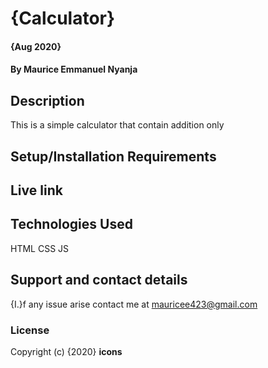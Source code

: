 # {Calculator}
#### {Aug 2020}
#### By **Maurice Emmanuel Nyanja**
## Description
This is a simple calculator that contain addition only
## Setup/Installation Requirements
## Live link
## Technologies Used
HTML  CSS  JS
## Support and contact details
{I.}f any issue arise contact me at mauricee423@gmail.com
### License

Copyright (c) {2020} **icons**